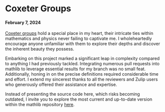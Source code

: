 # Coxeter Groups
#### February 7, 2024

[Coxeter groups](https://en.wikipedia.org/wiki/Coxeter_group) hold a special place in my heart, their intricate ties within mathematics and physics never failing to captivate me. I wholeheartedly encourage anyone unfamiliar with them to explore their depths and discover the inherent beauty they possess.

Embarking on this project marked a significant leap in complexity compared to anything I had previously tackled. Integrating numerous pull requests into mathlib to leverage essential results for my branch was no small feat. Additionally, honing in on the precise definitions required considerable time and effort. I extend my sincerest thanks to all the reviewers and Zulip users who generously offered their assistance and expertise.

Instead of presenting the source code here, which risks becoming outdated, I invite you to explore the most current and up-to-date version within the mathlib repository [here](https://github.com/leanprover-community/mathlib4/tree/master/Mathlib/GroupTheory/Coxeter).
